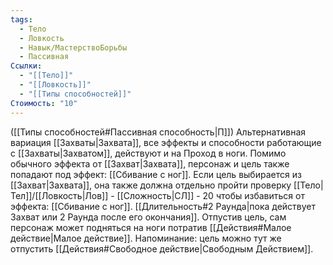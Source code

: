 ```yaml
---
tags:
  - Тело
  - Ловкость
  - Навык/МастерствоБорьбы
  - Пассивная
Ссылки:
  - "[[Тело]]"
  - "[[Ловкость]]"
  - "[[Типы способностей]]"
Стоимость: "10"
---
```

([[Типы способностей#Пассивная способность|П]]) Альтернативная вариация [[Захваты|Захвата]], все эффекты и способности работающие с [[Захваты|Захватом]], действуют и на Проход в ноги. Помимо обычного эффекта от [[Захват|Захвата]], персонаж и цель также попадают под эффект: [[Сбивание с ног]]. Если цель выбирается из [[Захват|Захвата]], она также должна отдельно пройти проверку [[Тело|Тел]]/[[Ловкость|Лов]] - [[Сложность|СЛ]] - 20 чтобы избавиться от эффекта: [[Сбивание с ног]]. [[Длительность#2 Раунда|пока действует Захват или 2 Раунда после его окончания]]. Отпустив цель, сам персонаж может подняться на ноги потратив [[Действия#Малое действие|Малое действие]]. 
Напоминание: цель можно тут же отпустить [[Действия#Свободное действие|Свободным Действием]].

